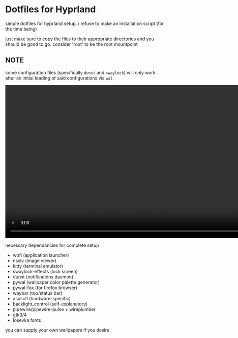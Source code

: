 # Dotfiles for Hyprland

simple dotfiles for hyprland setup. i refuse to make an installation script (for the time being)

just make sure to copy the files to their appropriate directories and you should be good to go. consider 'root' to be the root mountpoint

## NOTE

some configuration files (specifically `dunst` and `swaylock`) will only work after an initial loading of said configurations via `wal`

<video width="960" autoplay>
    <source src="/assets/demo.webm">
</video>

necessary dependancies for complete setup

- wofi (application launcher)
- nsxiv (image viewer)
- kitty (terminal emulator)
- swaylock-effects (lock screen)
- dunst (notifications daemon)
- pywal (wallpaper color palette generator)
- pywal-fox (for firefox browser)
- waybar (top/status bar)
- asusctl (hardware-specific)
- backlight_control (self-explanatory)
- pipewire/pipewire-pulse + wireplumber 
- gtk3/4
- Iosevka fonts

you can supply your own wallpapers if you desire
